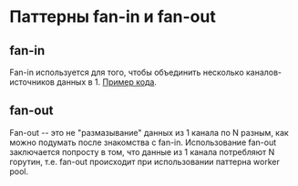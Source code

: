 # Паттерны fan-in и fan-out

## fan-in

Fan-in используется для того, чтобы объединить несколько каналов-источников данных в 1.
[Пример кода](./examples/part4/main.go).

## fan-out

Fan-out -- это не "размазывание" данных из 1 канала по N разным, как можно подумать после знакомства с fan-in.
Использование fan-out заключается попросту в том, что данные из 1 канала потребляют N горутин, т.е. 
fan-out происходит при использовании паттерна worker pool.